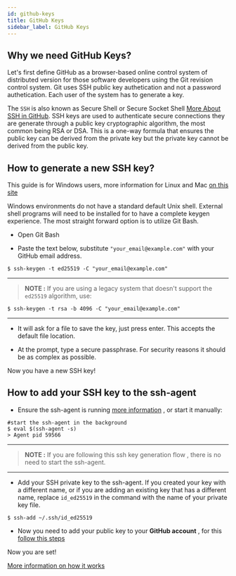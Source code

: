 ```yaml
---
id: github-keys
title: GitHub Keys
sidebar_label: GitHub Keys 
---
```


## Why we need GitHub Keys?

Let's first define GitHub as a browser-based online control system of distributed version for those software developers using the Git revision control system. Git uses SSH public key authetication and not a password authetication.  Each user of the system has to generate a key. 

The `SSH` is also known as Secure Shell or Secure Socket Shell [More About SSH in GitHub](https://docs.github.com/en/free-pro-team@latest/github/authenticating-to-github/about-ssh). SSH keys are used to authenticate secure connections they are generate through a public key cryptographic algorithm, the most common being RSA or DSA. This is a one-way formula that ensures the public key can be derived from the private key but the private key cannot be derived from the public key.


## How to generate a new SSH key?

This guide is for Windows users, more information for Linux and Mac [on this site](https://docs.github.com/en/free-pro-team@latest/github/authenticating-to-github/generating-a-new-ssh-key-and-adding-it-to-the-ssh-agent)

Windows environments do not have a standard default Unix shell. External shell programs will need to be installed for to have a complete keygen experience. The most straight forward option is to utilize Git Bash. 

- Open Git Bash

- Paste the text below, substitute `"your_email@example.com"` with your GitHub email address.
```shell
$ ssh-keygen -t ed25519 -C "your_email@example.com"
```
---
>**NOTE :** 
If you are using a legacy system that doesn't support the `ed25519` algorithm, use:

```shell
$ ssh-keygen -t rsa -b 4096 -C "your_email@example.com"
```
---

- It will ask for a file to save the key, just press enter. This accepts the default file location. 

- At the prompt, type a secure passphrase. For security reasons it should be as complex as possible.

Now you have a new SSH key!

## How to add your SSH key to the ssh-agent

- Ensure the ssh-agent is running [more information](https://docs.github.com/en/free-pro-team@latest/github/authenticating-to-github/working-with-ssh-key-passphrases) , or start it manually:

```shell
#start the ssh-agent in the background
$ eval $(ssh-agent -s)
> Agent pid 59566
```
---

>**NOTE :** 
If you are following this ssh key generation flow , there is no need to start the ssh-agent.

---

- Add your SSH private key to the ssh-agent. If you created your key with a different name, or if you are adding an existing key that has a different name, replace `id_ed25519` in the command with the name of your private key file.

```shell
$ ssh-add ~/.ssh/id_ed25519
```

- Now you need to add your public key to your **GitHub account** , for this [follow this steps](https://docs.github.com/en/free-pro-team@latest/github/authenticating-to-github/adding-a-new-ssh-key-to-your-github-account)

Now you are set!

[More information on how it works](https://www.preveil.com/blog/public-and-private-key/)

